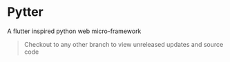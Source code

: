 # Pytter
 A flutter inspired python web micro-framework
> Checkout to any other branch to view unreleased updates and source code
